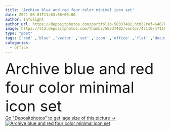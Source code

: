 ```yaml
---
title: 'Archive blue and red four color minimal icon set'
date: 2021-06-01T11:03:08+00:00
author: Infolight
author_url: https://depositphotos.com/portfolio-50337402.html?ref=64678756
image: https://st2.depositphotos.com/thumbs/50337402/vector/47110/471109260/api_thumb_450.jpg?forcejpeg=true
type: "post"
tags: ['red' ,'blue' ,'vector' ,'set' ,'icon' ,'office' ,'flat' ,'document' ,'archive' ,'file' ,'logo' ,'minimal' ,'eps' ,'premium' ]
categories: 
  - office
---
```

<div aling="center">
            <font size="60"> Archive blue and red four color minimal icon set</font>   
</div>
<div>
    <a href='https://st2.depositphotos.com/thumbs/50337402/vector/47110/471109260/api_thumb_450.jpg?forcejpeg=true?ref=64678756' target=_blank > Go "Depositphotos" to get lage size of this picture ->
        <img href='https://st2.depositphotos.com/thumbs/50337402/vector/47110/471109260/api_thumb_450.jpg?forcejpeg=true?ref=64678756' src='https://st2.depositphotos.com/50337402/47110/v/950/depositphotos_471109260-stock-illustration-archive-blue-red-four-color.jpg?forcejpeg=true' alt='Archive blue and red four color minimal icon set' >
    </a>
</div>
